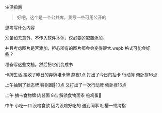 生活指南

> 好吧，这个是一个公共库，我写一些可用公开的

思考写什么内容

准备如无意外，不传入软件本体，仅必要的配置添加。

并且考虑图片是否添加，担心所有的图片都会会变得很大.wepb 格式可能会好些？


准备写这些文档，然后把它们变成书

卡牌生活
接收了昨日的弃牌堆卡牌 熬夜1点
打出了今日的抽卡 行动牌 俯卧撑16点

上午抽到了状态牌 特别困🥱10点
又打出了一次行动牌 俯卧撑16点

上午 抽卡食物牌 肉酱面 8点
解锁食物面条 煎鸡蛋🍳

中午 小吃一口 没啥食欲 因为没啥好吃的
遇到同事 吐槽一顿纳指